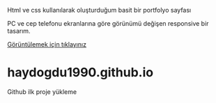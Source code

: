 Html ve css kullanılarak oluşturduğum basit bir portfolyo sayfası

PC ve cep telefonu ekranlarına göre görünümü değişen responsive bir tasarım.

[Görüntülemek için tıklayınız](https://haydogdu1990.github.io/)

# haydogdu1990.github.io
Github ilk proje yükleme
